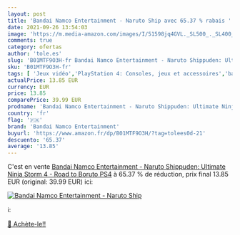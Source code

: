```yaml
---
layout: post
title: 'Bandai Namco Entertainment - Naruto Ship avec 65.37 % rabais '
date: 2021-09-26 13:54:03
image: 'https://m.media-amazon.com/images/I/51598jq4GVL._SL500_._SL400_.jpg'
comments: true
category: ofertas
author: 'tole.es'
slug: 'B01MTF9O3H-fr Bandai Namco Entertainment - Naruto Shippuden: Ultimate...'
sku: 'B01MTF9O3H-fr'
tags: [ 'Jeux vidéo','PlayStation 4: Consoles, jeux et accessoires','bandai namco entertainment', ]
actualPrice: 13.85 EUR
currency: EUR
price: 13.85
comparePrice: 39.99 EUR
prodname: 'Bandai Namco Entertainment - Naruto Shippuden: Ultimate Ninja Storm 4 - Road to Boruto PS4'
country: 'fr'
flag: '🇫🇷'
brand: 'Bandai Namco Entertainment'
buyurl: 'https://www.amazon.fr/dp/B01MTF9O3H/?tag=tolees0d-21'
descuento: '65.37'
average: '13.85'
---
```


C'est en vente [Bandai Namco Entertainment - Naruto Shippuden: Ultimate Ninja Storm 4 - Road to Boruto PS4](https://www.amazon.fr/dp/B01MTF9O3H/?tag=tolees0d-21)  à  65.37 % de réduction, prix final  13.85 EUR (original: 39.99 EUR) ici:

[![Bandai Namco Entertainment - Naruto Ship](https://m.media-amazon.com/images/I/51598jq4GVL._SL500_._SL400_.jpg)](https://www.amazon.fr/dp/B01MTF9O3H/?tag=tolees0d-21)

ℹ️:


[🛒 Achète-le!!](https://www.amazon.fr/dp/B01MTF9O3H/?tag=tolees0d-21)
